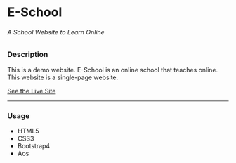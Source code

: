 # E-School
###### _A School Website to Learn Online_
### Description 
This is a demo website. E-School is an online school that teaches online. This website is a single-page website.

[See the Live Site](https://mdtaju.github.io/e-school/ "E-School")

---
### Usage 
- HTML5
- CSS3
- Bootstrap4
- Aos
